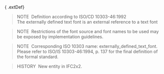 { .extDef}
> NOTE&nbsp; Definition according to ISO/CD 10303-46:1992  
> The externally defined text font is an external reference to a text font

> NOTE&nbsp; Restrictions of the font source and font names to be used may be exposed by implementation guidelines.

> NOTE&nbsp; Corresponding ISO 10303 name: externally_defined_text_font. Please refer to ISO/IS 10303-46:1994, p. 137 for the final definition of the formal standard.

> HISTORY&nbsp; New entity in IFC2x2.
